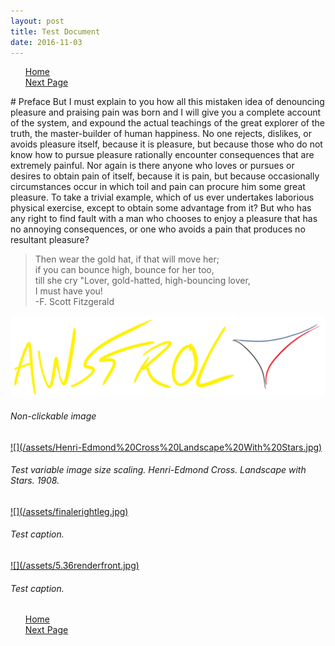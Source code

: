 ```yaml
---
layout: post
title: Test Document
date: 2016-11-03
---
```

<ul class="button">
  <div class="button0"><a href="//trebor2.github.io/index.html">Home</a></div>
  <div class="button0"><a href="//trebor2.github.io/early-designs.html">Next Page</a></div>
</ul>
# Preface
But I must explain to you how all this mistaken idea of denouncing pleasure and praising pain was born and I will give you a complete account of the system, and expound the actual teachings of the great explorer of the truth, the master-builder of human happiness. No one rejects, dislikes, or avoids pleasure itself, because it is pleasure, but because those who do not know how to pursue pleasure rationally encounter consequences that are extremely painful. Nor again is there anyone who loves or pursues or desires to obtain pain of itself, because it is pain, but because occasionally circumstances occur in which toil and pain can procure him some great pleasure. To take a trivial example, which of us ever undertakes laborious physical exercise, except to obtain some advantage from it? But who has any right to find fault with a man who chooses to enjoy a pleasure that has no annoying consequences, or one who avoids a pain that produces no resultant pleasure?

> Then wear the gold hat, if that will move her;<br> if you can bounce high, bounce for her too,<br>till she cry "Lover, gold-hatted, high-bouncing lover,<br>I must have you!<br>-F. Scott Fitzgerald

![](/assets/Awstrol%20Cover.PNG)
<h6>Non-clickable image</h6>
<a href="/assets/Henri-Edmond%20Cross%20Landscape%20With%20Stars.jpg" target="_blank">![](/assets/Henri-Edmond%20Cross%20Landscape%20With%20Stars.jpg)</a>
<h6>Test variable image size scaling. Henri-Edmond Cross. <i>Landscape with Stars</i>. 1908.</h6>
<a href="/assets/finalerightleg.jpg" target="_blank">![](/assets/finalerightleg.jpg)</a>
<h6>Test caption.</h6>
<a href="/assets/5.36renderfront.jpg" target="_blank">![](/assets/5.36renderfront.jpg)</a>
<h6>Test caption.</h6>
<ul class="button">
  <div class="button0"><a href="//trebor2.github.io/index.html">Home</a></div>
  <div class="button0"><a href="//trebor2.github.io/early-designs.html">Next Page</a></div>
</ul>
